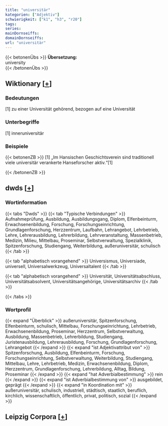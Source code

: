 ```yaml
---
title: "universitär"
kategorien: ["Adjektiv"]
schwierigkeit: ["k1", "h3", "r20"]
tags:
series:
mainDornseiffs:
domainDornseiffs:
url: "universitär"
---
```


{{< betonenÜbs >}}
**Übersetzung:**  
university  
{{< /betonenÜbs >}}

## Wiktionary [[+](https://de.wiktionary.org/wiki/universitär)]

### Bedeutungen
[1] zu einer Universität gehörend, bezogen auf eine Universität  

### Unterbegriffe
[1] inneruniversitär  

### Beispiele
{{< betonenZB >}}
[1] „Im Hansischen Geschichtsverein sind traditionell viele universitär verankerte Hanseforscher aktiv.“[1]  

{{< /betonenZB >}}


## dwds [[+](https://www.dwds.de/wb/universitär)]

### Wortinformation
{{< tabs "Dwds" >}}
{{< tab "Typische Verbindungen" >}}
Aufnahmeprüfung, Ausbildung, Ausbildungsgang, Diplom, Elfenbeinturm, Erwachsenenbildung, Forschung, Forschungseinrichtung, Grundlagenforschung, Herzzentrum, Laufbahn, Lehrangebot, Lehrbetrieb, Lehre, Lehrerausbildung, Lehrerbildung, Lehrveranstaltung, Massenbetrieb, Medizin, Milieu, Mittelbau, Proseminar, Selbstverwaltung, Spezialklinik, Spitzenforschung, Studiengang, Weiterbildung, außeruniversitär, schulisch
{{< /tab >}}

{{< tab "alphabetisch vorangehend" >}}
Universismus, Universiade, universell, Universalwerkzeug, Universaltalent
{{< /tab >}}

{{< tab "alphabetisch vorangehend" >}}
Universität, Universitätsabschluss, Universitätsabsolvent, Universitätsangehörige, Universitätsarchiv
{{< /tab >}}

{{< /tabs >}}

### Wortprofil
{{< expand "Überblick" >}} außeruniversitär, Spitzenforschung, Elfenbeinturm, schulisch, Mittelbau, Forschungseinrichtung, Lehrbetrieb, Erwachsenenbildung, Proseminar, Herzzentrum, Selbstverwaltung, Ausbildung, Massenbetrieb, Lehrerbildung, Studiengang, Juristenausbildung, Lehrerausbildung, Forschung, Grundlagenforschung, Lehrangebot {{< /expand >}}
{{< expand "ist Adjektivattribut von" >}} Spitzenforschung, Ausbildung, Elfenbeinturm, Forschung, Forschungseinrichtung, Selbstverwaltung, Weiterbildung, Studiengang, Mittelbau, Lehre, Lehrbetrieb, Medizin, Erwachsenenbildung, Diplom, Herzzentrum, Grundlagenforschung, Lehrerbildung, Alltag, Bildung, Proseminar {{< /expand >}}
{{< expand "hat Adverbialbestimmung" >}} rein {{< /expand >}}
{{< expand "ist Adverbialbestimmung von" >}} ausgebildet, geprägt {{< /expand >}}
{{< expand "in Koordination mit" >}} außeruniversitär, schulisch, industriell, städtisch, staatlich, beruflich, kirchlich, wissenschaftlich, öffentlich, privat, politisch, sozial {{< /expand >}}

## Leipzig Corpora [[+](https://corpora.uni-leipzig.de/en/res?word=universitär&corpusId=deu_newscrawl-public_2018)]

